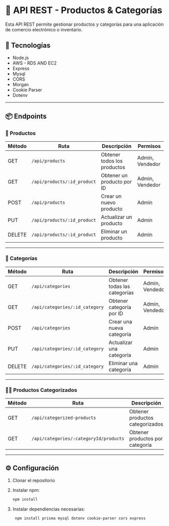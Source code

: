 # 🛒 API REST - Productos & Categorías

Esta API REST permite gestionar productos y categorías para una aplicación de comercio electrónico o inventario.

## 🚀 Tecnologías

- Node.js
- AWS - RDS AND EC2
- Express
- Mysql
- CORS
- Morgan
- Cookie Parser
- Dotenv
---

## 📦 Endpoints

### 🔹 Productos
| Método | Ruta                                 | Descripción                     | Permisos               |
|--------|--------------------------------------|--------------------------------|------------------------|
| GET    | `/api/products`                      | Obtener todos los productos     | Admin, Vendedor        |
| GET    | `/api/products/:id_product`          | Obtener un producto por ID      | Admin, Vendedor        |
| POST   | `/api/products`                      | Crear un nuevo producto         | Admin                  |
| PUT    | `/api/products/:id_product`          | Actualizar un producto          | Admin                  |
| DELETE | `/api/products/:id_product`          | Eliminar un producto            | Admin                  |
---
### 🔸 Categorías
| Método | Ruta                        | Descripción                  | Permisos               |
|--------|-----------------------------|-----------------------------|------------------------|
| GET    | `/api/categories`           | Obtener todas las categorías | Admin, Vendedor        |
| GET    | `/api/categories/:id_category` | Obtener categoría por ID    | Admin, Vendedor        |
| POST   | `/api/categories`           | Crear una nueva categoría    | Admin                  |
| PUT    | `/api/categories/:id_category` | Actualizar una categoría    | Admin                  |
| DELETE | `/api/categories/:id_category` | Eliminar una categoría      | Admin                  |
---
### 🔹🔸 Productos Categorizados
| Método | Ruta                                 | Descripción                     | Permisos               |
|--------|--------------------------------------|--------------------------------|------------------------|
| GET    | `/api/categorized-products`          | Obtener productos categorizados | Admin, Vendedor        |
| GET    | `/api/categories/:categoryId/products` | Obtener productos por categoría | Admin, Vendedor      |
---
## ⚙️ Configuración

1. Clonar el repositorio
2. Instalar npm:

   ```bash
   npm install
   
4.  Instalar dependiencias necesarias:
   
     ```bash
      npm install prisma mysql dotenv cookie-parser cors express
